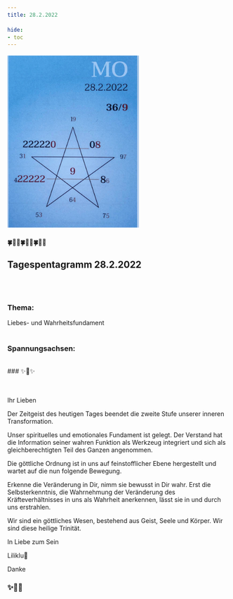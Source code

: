 ```yaml
---
title: 28.2.2022

hide:
- toc
---
```



<style>
img {
  width: 300px;
  max-width: 99%
}
</style>

![](/img/2022/2022-02-28.png)

#### 🍀🦋💚🍀🦋💚🍀🦋💚

## **Tagespentagramm 28.2.2022**

<br><br>

### **Thema:**
Liebes- und Wahrheitsfundament
<br><br>

### **Spannungsachsen:**
<br>
### ✨💖✨

<br><br>
Ihr Lieben

Der Zeitgeist des heutigen Tages beendet die zweite Stufe unserer inneren Transformation.

Unser spirituelles und emotionales Fundament ist gelegt. Der Verstand hat die Information seiner wahren Funktion als Werkzeug integriert und sich als gleichberechtigten Teil des Ganzen angenommen.

Die göttliche Ordnung ist in uns auf feinstofflicher Ebene hergestellt und wartet auf die nun folgende Bewegung.

Erkenne die Veränderung in Dir, nimm sie bewusst in Dir wahr. Erst die Selbsterkenntnis, die Wahrnehmung der Veränderung des Kräfteverhältnisses in uns als Wahrheit anerkennen, lässt sie in und durch uns erstrahlen.

Wir sind ein göttliches Wesen, bestehend aus Geist, Seele und Körper.
Wir sind diese heilige Trinität.

In Liebe zum Sein

Liliklu🦋

Danke
### ✨🧚💞
